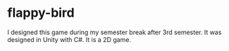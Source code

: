 # flappy-bird
I designed this game during my semester break after 3rd semester. It was designed in Unity with C#. It is a 2D game.
